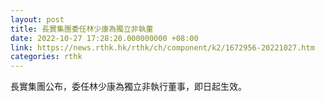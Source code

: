 ```yaml
---
layout: post
title: 長實集團委任林少康為獨立非執董
date: 2022-10-27 17:28:20.000000000 +08:00
link: https://news.rthk.hk/rthk/ch/component/k2/1672956-20221027.htm
categories: rthk
---
```


長實集團公布，委任林少康為獨立非執行董事，即日起生效。
